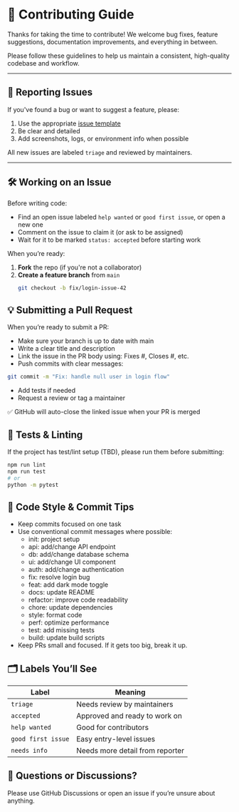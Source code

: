 # 🤝 Contributing Guide

Thanks for taking the time to contribute! We welcome bug fixes, feature suggestions, documentation improvements, and everything in between.

Please follow these guidelines to help us maintain a consistent, high-quality codebase and workflow.

---

## 🐛 Reporting Issues

If you've found a bug or want to suggest a feature, please:

1. Use the appropriate [issue template](./.github/ISSUE_TEMPLATE)
2. Be clear and detailed
3. Add screenshots, logs, or environment info when possible

All new issues are labeled `triage` and reviewed by maintainers.

---

## 🛠️ Working on an Issue

Before writing code:

- Find an open issue labeled `help wanted` or `good first issue`, or open a new one
- Comment on the issue to claim it (or ask to be assigned)
- Wait for it to be marked `status: accepted` before starting work

When you’re ready:

1. **Fork** the repo (if you're not a collaborator)
2. **Create a feature branch** from `main`
   ```bash
   git checkout -b fix/login-issue-42
   ```

## 💡 Submitting a Pull Request

When you’re ready to submit a PR:

- Make sure your branch is up to date with main
- Write a clear title and description
- Link the issue in the PR body using:
  Fixes #<issue-number>, Closes #<issue-number>, etc.
- Push commits with clear messages:

```bash
git commit -m "Fix: handle null user in login flow"
```

- Add tests if needed
- Request a review or tag a maintainer

✅ GitHub will auto-close the linked issue when your PR is merged

## 🧪 Tests & Linting

If the project has test/lint setup (TBD), please run them before submitting:

```bash
npm run lint
npm run test
# or
python -m pytest
```

## 🧼 Code Style & Commit Tips

- Keep commits focused on one task
- Use conventional commit messages where possible:
  - init: project setup
  - api: add/change API endpoint
  - db: add/change database schema
  - ui: add/change UI component
  - auth: add/change authentication
  - fix: resolve login bug
  - feat: add dark mode toggle
  - docs: update README
  - refactor: improve code readability
  - chore: update dependencies
  - style: format code
  - perf: optimize performance
  - test: add missing tests
  - build: update build scripts
- Keep PRs small and focused. If it gets too big, break it up.

## 🗂️ Labels You’ll See

| Label              | Meaning                         |
| ------------------ | ------------------------------- |
| `triage`           | Needs review by maintainers     |
| `accepted`         | Approved and ready to work on   |
| `help wanted`      | Good for contributors           |
| `good first issue` | Easy entry-level issues         |
| `needs info`       | Needs more detail from reporter |

## 📣 Questions or Discussions?

Please use GitHub Discussions or open an issue if you’re unsure about anything.
